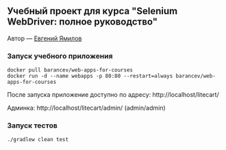 ## Учебный проект для курса "Selenium WebDriver: полное руководство"

Автор — [Евгений Ямилов](mailto:evgeny@yamilov.com)

### Запуск учебного приложения

```shell
docker pull barancev/web-apps-for-courses
docker run -d --name webapps -p 80:80 --restart=always barancev/web-apps-for-courses
```

После запуска приложение доступно по адресу: http://localhost/litecart/

Админка: http://localhost/litecart/admin/ (admin/admin)

### Запуск тестов

`./gradlew clean test`
